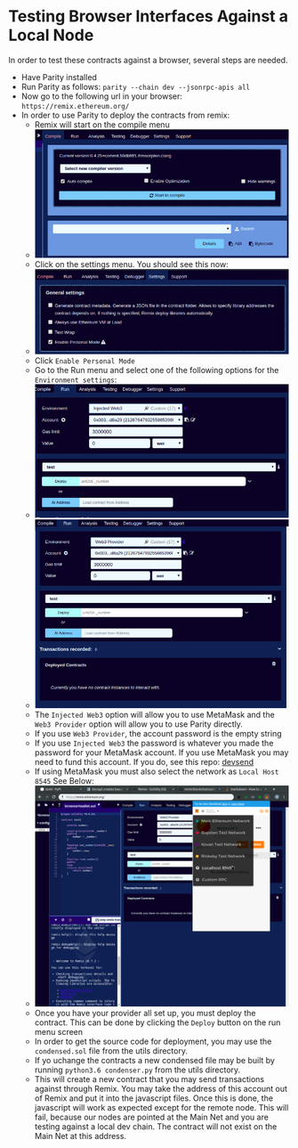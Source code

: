 # Testing Browser Interfaces Against a Local Node

In order to test these contracts against a browser, several steps are needed.
- Have Parity installed
- Run Parity as follows:
  `parity --chain dev --jsonrpc-apis all`
- Now go to the following url in your browser:
  `https://remix.ethereum.org/`
- In order to use Parity to deploy the contracts from remix:
  - Remix will start on the compile menu
  - ![Alt text](./compile_menu.png?=true)
  - Click on the settings menu. You should see this now:
  - ![Alt text](./settings_menu.png?=true)
  - Click `Enable Personal Mode`
  - Go to the Run menu and select one of the following options for the `Environment settings`:
  - ![Alt text](./run_injected.png?=true)
  - ![Alt text](./run_web3.png?=true)
  - The `Injected Web3` option will allow you to use MetaMask and the `Web3 Provider` option will allow you to use Parity directly.
  - If you use `Web3 Provider`, the account password is the empty string
  - If you use `Injected Web3` the password is whatever you made the password for your MetaMask account. If you use MetaMask you may need to fund this account. If you do, see this repo:
  [devsend](https://github.com/mimirblockchainsolutions/devsend)
  - If using MetaMask you must also select the network as `Local Host 8545` See Below:
  - ![Alt text](./localhost.png?=true)
  - Once you have your provider all set up, you must deploy the contract. This can be done by clicking the `Deploy` button on the run menu screen
  - In order to get the source code for deployment, you may use the `condensed.sol` file from the utils directory.
  - If yo uchange the contracts a new condensed file may be built by running `python3.6 condenser.py` from the utils directory.
  - This will create a new contract that you may send transactions against through Remix. You may take the address of this account out of Remix and put it into the javascript files. Once this is done, the javascript will work as expected except for the remote node. This will fail, because our nodes are pointed at the Main Net and you are testing against a local dev chain. The contract will not exist on the Main Net at this address.
